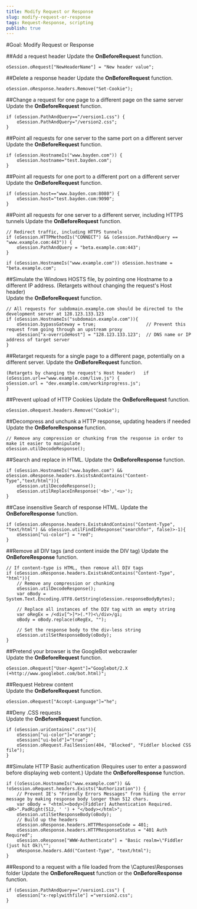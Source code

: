 ```yaml
---
title: Modify Request or Response
slug: modify-request-or-response
tags: Request-Response, scripting
publish: true
---
```


<!-- http://www.fiddler2.com/Fiddler/dev/ScriptSamples.asp -->

#Goal: Modify Request or Response

##Add a request header
Update the **OnBeforeRequest** function.

	oSession.oRequest["NewHeaderName"] = "New header value";
	
##Delete a response header
Update the **OnBeforeRequest** function.

	oSession.oResponse.headers.Remove("Set-Cookie");

##Change a request for one page to a different page on the same server
Update the **OnBeforeRequest** function.

	if (oSession.PathAndQuery=="/version1.css") {
		oSession.PathAndQuery="/version2.css";
	}	
	
##Point all requests for one server to the same port on a different server
Update the **OnBeforeRequest** function.

	if (oSession.HostnameIs("www.bayden.com")) {
		oSession.hostname="test.bayden.com";
	}

##Point all requests for one port to a different port on a different server
Update the **OnBeforeRequest** function.

	if (oSession.host=="www.bayden.com:8080") {
		oSession.host="test.bayden.com:9090";
	}	

##Point all requests for one server to a different server, including HTTPS tunnels
Update the **OnBeforeRequest** function.

	// Redirect traffic, including HTTPS tunnels
	if (oSession.HTTPMethodIs("CONNECT") && (oSession.PathAndQuery == "www.example.com:443")) { 
		oSession.PathAndQuery = "beta.example.com:443"; 
	}

	if (oSession.HostnameIs("www.example.com")) oSession.hostname = "beta.example.com";
	
##Simulate the Windows HOSTS file, by pointing one Hostname to a different IP address. (Retargets without changing the request's Host header)	
Update the **OnBeforeRequest** function.
	
	// All requests for subdomain.example.com should be directed to the development server at 128.123.133.123
	if (oSession.HostnameIs("subdomain.example.com")){
		oSession.bypassGateway = true;                   // Prevent this request from going through an upstream proxy
		oSession["x-overrideHost"] = "128.123.133.123";  // DNS name or IP address of target server
	}

##Retarget requests for a single page to a different page, potentially on  a different server. 
Update the **OnBeforeRequest** function.

	(Retargets by changing the request's Host header)	if (oSession.url=="www.example.com/live.js") {
	oSession.url = "dev.example.com/workinprogress.js";
	}	

##Prevent upload of HTTP Cookies
Update the **OnBeforeRequest** function.

	oSession.oRequest.headers.Remove("Cookie");	

##Decompress and unchunk a HTTP response, updating headers if needed
Update the **OnBeforeResponse** function.

	// Remove any compression or chunking from the response in order to make it easier to manipulate
	oSession.utilDecodeResponse();

##Search and replace in HTML.
Update the **OnBeforeResponse** function.

	if (oSession.HostnameIs("www.bayden.com") && oSession.oResponse.headers.ExistsAndContains("Content-Type","text/html")){
		oSession.utilDecodeResponse();
		oSession.utilReplaceInResponse('<b>','<u>');
	}
	
##Case insensitive Search of response HTML.
Update the **OnBeforeResponse** function.

	if (oSession.oResponse.headers.ExistsAndContains("Content-Type", "text/html") && oSession.utilFindInResponse("searchfor", false)>-1){
		oSession["ui-color"] = "red";
	}
	
##Remove all DIV tags (and content inside the DIV tag)
Update the **OnBeforeResponse** function.

	// If content-type is HTML, then remove all DIV tags
	if (oSession.oResponse.headers.ExistsAndContains("Content-Type", "html")){
		// Remove any compression or chunking
		oSession.utilDecodeResponse();
		var oBody = System.Text.Encoding.UTF8.GetString(oSession.responseBodyBytes);

		// Replace all instances of the DIV tag with an empty string
		var oRegEx = /<div[^>]*>(.*?)<\/div>/gi;
		oBody = oBody.replace(oRegEx, "");

		// Set the response body to the div-less string
		oSession.utilSetResponseBody(oBody); 
	}

##Pretend your browser is the GoogleBot webcrawler	
Update the **OnBeforeRequest** function.

	oSession.oRequest["User-Agent"]="Googlebot/2.X (+http://www.googlebot.com/bot.html)";

##Request Hebrew content	
Update the **OnBeforeRequest** function.

	oSession.oRequest["Accept-Language"]="he";	

##Deny .CSS requests	
Update the **OnBeforeRequest** function.

	if (oSession.uriContains(".css")){
		oSession["ui-color"]="orange"; 
		oSession["ui-bold"]="true";
		oSession.oRequest.FailSession(404, "Blocked", "Fiddler blocked CSS file");
	}	

##Simulate HTTP Basic authentication  (Requires user to enter a password before displaying web content.)
Update the **OnBeforeResponse** function.

	if ((oSession.HostnameIs("www.example.com")) && !oSession.oRequest.headers.Exists("Authorization")) {
		// Prevent IE's "Friendly Errors Messages" from hiding the error message by making response body longer than 512 chars.
		var oBody = "<html><body>[Fiddler] Authentication Required.<BR>".PadRight(512, ' ') + "</body></html>";
		oSession.utilSetResponseBody(oBody); 
		// Build up the headers
		oSession.oResponse.headers.HTTPResponseCode = 401;
		oSession.oResponse.headers.HTTPResponseStatus = "401 Auth Required";
		oSession.oResponse["WWW-Authenticate"] = "Basic realm=\"Fiddler (just hit Ok)\"";
		oResponse.headers.Add("Content-Type", "text/html");
	}	

##Respond to a request with a file loaded from the \Captures\Responses folder
Update the **OnBeforeRequest** function or the **OnBeforeResponse** function.

	if (oSession.PathAndQuery=="/version1.css") {
		oSession["x-replywithfile"] ="version2.css";
	}
